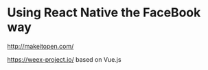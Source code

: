 # Using React Native the FaceBook way

http://makeitopen.com/

https://weex-project.io/ based on Vue.js
